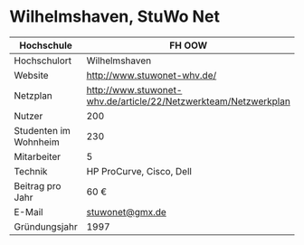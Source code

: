 # Wilhelmshaven, StuWo Net

Hochschule             | FH OOW
-----------------------|-------------------------------------------------------------------
Hochschulort           | Wilhelmshaven
Website                | <http://www.stuwonet-whv.de/>
Netzplan               | <http://www.stuwonet-whv.de/article/22/Netzwerkteam/Netzwerkplan>
Nutzer                 | 200
Studenten im Wohnheim  | 230
Mitarbeiter            | 5
Technik                | HP ProCurve, Cisco, Dell
Beitrag pro Jahr       | 60 €
E-Mail                 | stuwonet@gmx.de
Gründungsjahr          | 1997
